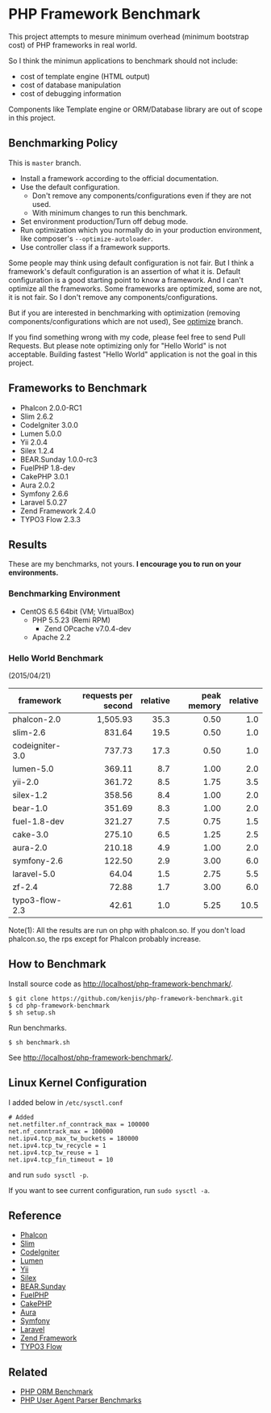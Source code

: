 # PHP Framework Benchmark

This project attempts to mesure minimum overhead (minimum bootstrap cost) of PHP frameworks in real world.

So I think the minimun applications to benchmark should not include:

* cost of template engine (HTML output)
* cost of database manipulation
* cost of debugging information

Components like Template engine or ORM/Database library are out of scope in this project.

## Benchmarking Policy

This is `master` branch.

* Install a framework according to the official documentation.
* Use the default configuration.
  * Don't remove any components/configurations even if they are not used.
  * With minimum changes to run this benchmark.
* Set environment production/Turn off debug mode.
* Run optimization which you normally do in your production environment, like composer's `--optimize-autoloader`.
* Use controller class if a framework supports.

Some people may think using default configuration is not fair. But I think a framework's default configuration is an assertion of what it is. Default configuration is a good starting point to know a framework. And I can't optimize all the frameworks. Some frameworks are optimized, some are not, it is not fair. So I don't remove any components/configurations.

But if you are interested in benchmarking with optimization (removing components/configurations which are not used), See [optimize](https://github.com/kenjis/php-framework-benchmark/tree/optimize) branch.

If you find something wrong with my code, please feel free to send Pull Requests. But please note optimizing only for "Hello World" is not acceptable. Building fastest "Hello World" application is not the goal in this project.

## Frameworks to Benchmark

* Phalcon 2.0.0-RC1
* Slim 2.6.2
* CodeIgniter 3.0.0
* Lumen 5.0.0
* Yii 2.0.4
* Silex 1.2.4
* BEAR.Sunday 1.0.0-rc3
* FuelPHP 1.8-dev
* CakePHP 3.0.1
* Aura 2.0.2
* Symfony 2.6.6
* Laravel 5.0.27
* Zend Framework 2.4.0
* TYPO3 Flow 2.3.3

## Results

These are my benchmarks, not yours. **I encourage you to run on your environments.**

### Benchmarking Environment

* CentOS 6.5 64bit (VM; VirtualBox)
  * PHP 5.5.23 (Remi RPM)
    * Zend OPcache v7.0.4-dev
  * Apache 2.2

### Hello World Benchmark

(2015/04/21)

|framework          |requests per second|relative|peak memory|relative|
|-------------------|------------------:|-------:|----------:|-------:|
|phalcon-2.0        |           1,505.93|    35.3|       0.50|     1.0|
|slim-2.6           |             831.64|    19.5|       0.50|     1.0|
|codeigniter-3.0    |             737.73|    17.3|       0.50|     1.0|
|lumen-5.0          |             369.11|     8.7|       1.00|     2.0|
|yii-2.0            |             361.72|     8.5|       1.75|     3.5|
|silex-1.2          |             358.56|     8.4|       1.00|     2.0|
|bear-1.0           |             351.69|     8.3|       1.00|     2.0|
|fuel-1.8-dev       |             321.27|     7.5|       0.75|     1.5|
|cake-3.0           |             275.10|     6.5|       1.25|     2.5|
|aura-2.0           |             210.18|     4.9|       1.00|     2.0|
|symfony-2.6        |             122.50|     2.9|       3.00|     6.0|
|laravel-5.0        |              64.04|     1.5|       2.75|     5.5|
|zf-2.4             |              72.88|     1.7|       3.00|     6.0|
|typo3-flow-2.3     |              42.61|     1.0|       5.25|    10.5|

Note(1): All the results are run on php with phalcon.so. If you don't load phalcon.so, the rps except for Phalcon probably increase.

## How to Benchmark

Install source code as <http://localhost/php-framework-benchmark/>.

~~~
$ git clone https://github.com/kenjis/php-framework-benchmark.git
$ cd php-framework-benchmark
$ sh setup.sh
~~~

Run benchmarks.

~~~
$ sh benchmark.sh
~~~

See <http://localhost/php-framework-benchmark/>.

## Linux Kernel Configuration

I added below in `/etc/sysctl.conf`

~~~
# Added
net.netfilter.nf_conntrack_max = 100000
net.nf_conntrack_max = 100000
net.ipv4.tcp_max_tw_buckets = 180000
net.ipv4.tcp_tw_recycle = 1
net.ipv4.tcp_tw_reuse = 1
net.ipv4.tcp_fin_timeout = 10
~~~

and run `sudo sysctl -p`.

If you want to see current configuration, run `sudo sysctl -a`.

## Reference

* [Phalcon](http://phalconphp.com/)
* [Slim](http://www.slimframework.com/)
* [CodeIgniter](http://www.codeigniter.com/)
* [Lumen](http://lumen.laravel.com/)
* [Yii](http://www.yiiframework.com/)
* [Silex](http://silex.sensiolabs.org/)
* [BEAR.Sunday](https://bearsunday.github.io/)
* [FuelPHP](http://fuelphp.com/)
* [CakePHP](http://cakephp.org/)
* [Aura](http://auraphp.com/)
* [Symfony](http://symfony.com/)
* [Laravel](http://laravel.com/)
* [Zend Framework](http://framework.zend.com/)
* [TYPO3 Flow](http://flow.typo3.org/)

## Related

* [PHP ORM Benchmark](https://github.com/kenjis/php-orm-benchmark)
* [PHP User Agent Parser Benchmarks](https://github.com/kenjis/user-agent-parser-benchmarks)
